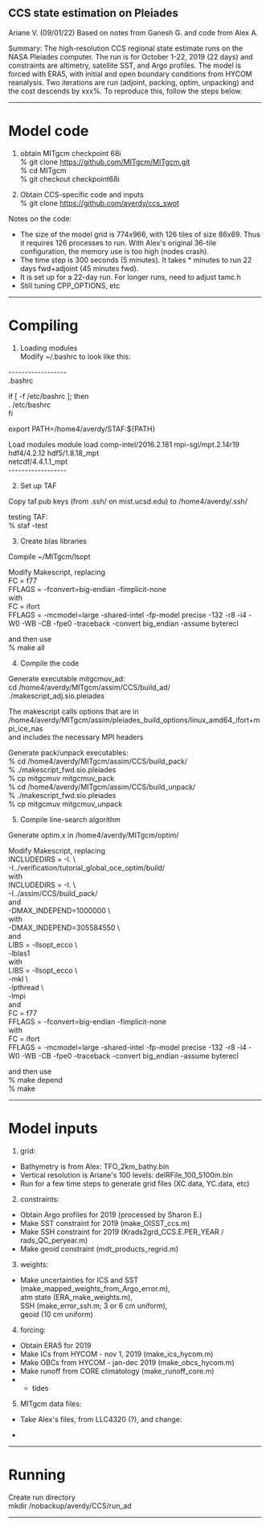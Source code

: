CCS state estimation on Pleiades
--------------------------------------
Ariane V. (09/01/22)
Based on notes from Ganesh G.
and code from Alex A.


Summary:
The high-resolution CCS regional state estimate runs on the NASA Pleiades computer. The run is for October 1-22, 2019 (22 days) and constraints are altimetry, satellite SST, and Argo profiles. The model is forced with ERA5, with initial and open boundary conditions from HYCOM reanalysis. Two iterations are run (adjoint, packing, optim, unpacking) and the cost descends by xxx%. To reproduce this, follow the steps below.


-----------------
# Model code

1) obtain MITgcm checkpoint 68i <br />
% git clone https://github.com/MITgcm/MITgcm.git <br />
% cd MITgcm <br />
% git checkout checkpoint68i


2) Obtain CCS-specific code and inputs <br />
% git clone https://github.com/averdy/ccs_swot <br />


Notes on the code:
- The size of the model grid is 774x966, with 126 tiles of size 86x69. Thus it requires 126 processes to run. With Alex's original 36-tile configuration, the memory use is too high (nodes crash). <br />
- The time step is 300 seconds (5 minutes). It takes * minutes to run 22 days fwd+adjoint (45 minutes fwd). <br />
- It is set up for a 22-day run. For longer runs, need to adjust tamc.h  <br />
- Still tuning CPP_OPTIONS, etc <br />


-----------------
# Compiling 

1) Loading modules <br />
Modify ~/.bashrc to look like this: <br />

------------------  <br />
.bashrc <br />

if [ -f /etc/bashrc ]; then <br />
        . /etc/bashrc <br />
fi <br />

export PATH=/home4/averdy/STAF:${PATH} <br />

Load modules module load comp-intel/2016.2.181 mpi-sgi/mpt.2.14r19 hdf4/4.2.12 hdf5/1.8.18_mpt  <br />netcdf/4.4.1.1_mpt <br />
------------------  <br />


2) Set up TAF

Copy  taf.pub  keys (from .ssh/ on mist.ucsd.edu) to /home4/averdy/.ssh/ 

testing TAF: <br />
% staf -test <br />


3) Create blas libraries

Compile ~/MITgcm/lsopt

Modify Makescript, replacing  <br />
FC              = f77 <br />
FFLAGS          = -fconvert=big-endian -fimplicit-none <br />
with <br />
FC              = ifort <br />
FFLAGS          = -mcmodel=large -shared-intel -fp-model precise -132 -r8 -i4 -W0 -WB -CB -fpe0 -traceback -convert big_endian -assume byterecl <br />

and then use   <br />
% make all <br />


4) Compile the code 

Generate executable mitgcmuv_ad: <br />
cd /home4/averdy/MITgcm/assim/CCS/build_ad/ <br />
./makescript_adj.sio.pleiades  <br />

The makescript calls options that are in <br />
/home4/averdy/MITgcm/assim/pleiades_build_options/linux_amd64_ifort+mpi_ice_nas  <br />
and includes the necessary MPI headers <br />

Generate pack/unpack executables: <br />
% cd /home4/averdy/MITgcm/assim/CCS/build_pack/ <br />
% ./makescript_fwd.sio.pleiades  <br />
% cp mitgcmuv mitgcmuv_pack <br />
% cd /home4/averdy/MITgcm/assim/CCS/build_unpack/ <br />
% ./makescript_fwd.sio.pleiades  <br />
% cp mitgcmuv mitgcmuv_unpack <br />


5) Compile line-search algorithm <br />

Generate optim.x in /home4/averdy/MITgcm/optim/ <br />

Modify Makescript, replacing  <br />
INCLUDEDIRS     = -I.                           \ <br />
                  -I../verification/tutorial_global_oce_optim/build/ <br />
with  <br />
INCLUDEDIRS     = -I.                           \ <br />
                  -I../assim/CCS/build_pack/ <br />
and <br />
       -DMAX_INDEPEND=1000000          \ <br />
with  <br />
       -DMAX_INDEPEND=305584550        \ <br />
and <br />
LIBS            = -llsopt_ecco                 \ <br />
                  -lblas1 <br />
with <br />
LIBS            = -llsopt_ecco                  \ <br />
                  -mkl                          \ <br />
                  -lpthread                     \ <br />
                  -lmpi <br />
and  <br />
FC              = f77 <br />
FFLAGS          = -fconvert=big-endian -fimplicit-none <br />
with  <br />
FC              = ifort <br />
FFLAGS          =  -mcmodel=large -shared-intel -fp-model precise -132 -r8 -i4 -W0 -WB -CB -fpe0 -traceback -convert big_endian -assume byterecl <br />

and then use <br />
% make depend <br />
% make <br />


-----------------
# Model inputs

1) grid: <br />
- Bathymetry is from Alex: TFO_2km_bathy.bin <br />
- Vertical resolution is Ariane's 100 levels: delRFile_100_5100m.bin <br />
- Run for a few time steps to generate grid files (XC.data, YC.data, etc) <br />

2) constraints: <br />
- Obtain Argo profiles for 2019 (processed by Sharon E.) <br />
- Make SST constraint for 2019 (make_OISST_ccs.m) <br />
- Make SSH constraint for 2019 (Krads2grd_CCS.E.PER_YEAR / rads_QC_peryear.m) <br />
- Make geoid constraint (mdt_products_regrid.m) <br />

3) weights: <br />
- Make uncertainties for ICS and SST (make_mapped_weights_from_Argo_error.m), <br />
atm state (ERA_make_weights.m), <br />
SSH (make_error_ssh.m; 3 or 6 cm uniform), <br />
geoid (10 cm uniform) <br />


4) forcing: <br />
- Obtain ERA5 for 2019 <br />
- Make ICs from HYCOM - nov 1, 2019 (make_ics_hycom.m) <br />
- Make OBCs from HYCOM - jan-dec 2019 (make_obcs_hycom.m) <br />
- Make runoff from CORE climatology (make_runoff_core.m) <br />
- * tides <br />


5) MITgcm data files: <br />
- Take Alex's files, from LLC4320 (?), and change: <br />
*


-----------------
# Running

Create run directory <br />
mkdir /nobackup/averdy/CCS/run_ad <br />

-----------------

